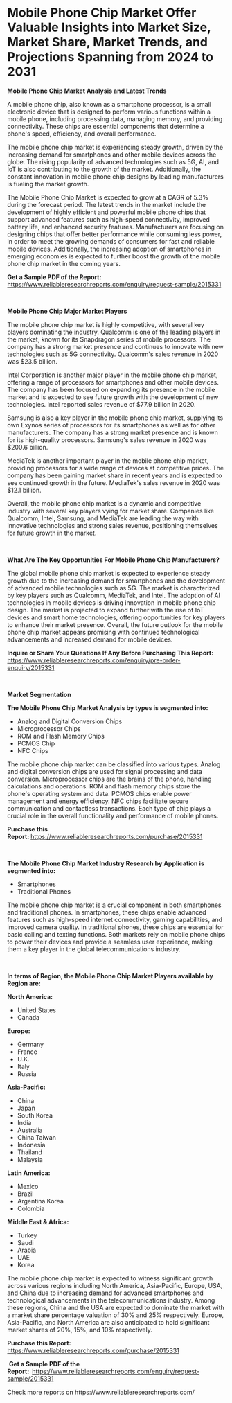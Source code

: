 <p><h1>Mobile Phone Chip Market Offer Valuable Insights into Market Size, Market Share, Market Trends, and Projections Spanning from 2024 to 2031</h1></p><p><strong>Mobile Phone Chip Market Analysis and Latest Trends</strong></p>
<p><p>A mobile phone chip, also known as a smartphone processor, is a small electronic device that is designed to perform various functions within a mobile phone, including processing data, managing memory, and providing connectivity. These chips are essential components that determine a phone's speed, efficiency, and overall performance.</p><p>The mobile phone chip market is experiencing steady growth, driven by the increasing demand for smartphones and other mobile devices across the globe. The rising popularity of advanced technologies such as 5G, AI, and IoT is also contributing to the growth of the market. Additionally, the constant innovation in mobile phone chip designs by leading manufacturers is fueling the market growth.</p><p>The Mobile Phone Chip Market is expected to grow at a CAGR of 5.3% during the forecast period. The latest trends in the market include the development of highly efficient and powerful mobile phone chips that support advanced features such as high-speed connectivity, improved battery life, and enhanced security features. Manufacturers are focusing on designing chips that offer better performance while consuming less power, in order to meet the growing demands of consumers for fast and reliable mobile devices. Additionally, the increasing adoption of smartphones in emerging economies is expected to further boost the growth of the mobile phone chip market in the coming years.</p></p>
<p><strong>Get a Sample PDF of the Report:&nbsp;</strong> <a href="https://www.reliableresearchreports.com/enquiry/request-sample/2015331">https://www.reliableresearchreports.com/enquiry/request-sample/2015331</a></p>
<p>&nbsp;</p>
<p><strong>Mobile Phone Chip Major Market Players</strong></p>
<p><p>The mobile phone chip market is highly competitive, with several key players dominating the industry. Qualcomm is one of the leading players in the market, known for its Snapdragon series of mobile processors. The company has a strong market presence and continues to innovate with new technologies such as 5G connectivity. Qualcomm's sales revenue in 2020 was $23.5 billion.</p><p>Intel Corporation is another major player in the mobile phone chip market, offering a range of processors for smartphones and other mobile devices. The company has been focused on expanding its presence in the mobile market and is expected to see future growth with the development of new technologies. Intel reported sales revenue of $77.9 billion in 2020.</p><p>Samsung is also a key player in the mobile phone chip market, supplying its own Exynos series of processors for its smartphones as well as for other manufacturers. The company has a strong market presence and is known for its high-quality processors. Samsung's sales revenue in 2020 was $200.6 billion.</p><p>MediaTek is another important player in the mobile phone chip market, providing processors for a wide range of devices at competitive prices. The company has been gaining market share in recent years and is expected to see continued growth in the future. MediaTek's sales revenue in 2020 was $12.1 billion.</p><p>Overall, the mobile phone chip market is a dynamic and competitive industry with several key players vying for market share. Companies like Qualcomm, Intel, Samsung, and MediaTek are leading the way with innovative technologies and strong sales revenue, positioning themselves for future growth in the market.</p></p>
<p>&nbsp;</p>
<p><strong>What Are The Key Opportunities For Mobile Phone Chip Manufacturers?</strong></p>
<p><p>The global mobile phone chip market is expected to experience steady growth due to the increasing demand for smartphones and the development of advanced mobile technologies such as 5G. The market is characterized by key players such as Qualcomm, MediaTek, and Intel. The adoption of AI technologies in mobile devices is driving innovation in mobile phone chip design. The market is projected to expand further with the rise of IoT devices and smart home technologies, offering opportunities for key players to enhance their market presence. Overall, the future outlook for the mobile phone chip market appears promising with continued technological advancements and increased demand for mobile devices.</p></p>
<p><strong>Inquire or Share Your Questions If Any Before Purchasing This Report:</strong> <a href="https://www.reliableresearchreports.com/enquiry/pre-order-enquiry/2015331">https://www.reliableresearchreports.com/enquiry/pre-order-enquiry/2015331</a></p>
<p>&nbsp;</p>
<p><strong>Market Segmentation</strong></p>
<p><strong>The Mobile Phone Chip Market Analysis by types is segmented into:</strong></p>
<p><ul><li>Analog and Digital Conversion Chips</li><li>Microprocessor Chips</li><li>ROM and Flash Memory Chips</li><li>PCMOS Chip</li><li>NFC Chips</li></ul></p>
<p><p>The mobile phone chip market can be classified into various types. Analog and digital conversion chips are used for signal processing and data conversion. Microprocessor chips are the brains of the phone, handling calculations and operations. ROM and flash memory chips store the phone's operating system and data. PCMOS chips enable power management and energy efficiency. NFC chips facilitate secure communication and contactless transactions. Each type of chip plays a crucial role in the overall functionality and performance of mobile phones.</p></p>
<p><strong>Purchase this Report:&nbsp;</strong><a href="https://www.reliableresearchreports.com/purchase/2015331">https://www.reliableresearchreports.com/purchase/2015331</a></p>
<p>&nbsp;</p>
<p><strong>The Mobile Phone Chip Market Industry Research by Application is segmented into:</strong></p>
<p><ul><li>Smartphones</li><li>Traditional Phones</li></ul></p>
<p><p>The mobile phone chip market is a crucial component in both smartphones and traditional phones. In smartphones, these chips enable advanced features such as high-speed internet connectivity, gaming capabilities, and improved camera quality. In traditional phones, these chips are essential for basic calling and texting functions. Both markets rely on mobile phone chips to power their devices and provide a seamless user experience, making them a key player in the global telecommunications industry.</p></p>
<p>&nbsp;</p>
<p><strong>In terms of Region, the Mobile Phone Chip Market Players available by Region are:</strong></p>
<p>
    <p> <strong> North America: </strong>
        <ul>
            <li>United States</li>
            <li>Canada</li>
        </ul>
        </p> 
    <p> <strong> Europe: </strong>
        <ul>
            <li>Germany</li>
            <li>France</li>
            <li>U.K.</li>
            <li>Italy</li>
            <li>Russia</li>
        </ul>
        </p> 
    <p> <strong> Asia-Pacific: </strong>
        <ul>
            <li>China</li>
            <li>Japan</li>
            <li>South Korea</li>
            <li>India</li>
            <li>Australia</li>
            <li>China Taiwan</li>
            <li>Indonesia</li>
            <li>Thailand</li>
            <li>Malaysia</li>
        </ul>
        </p> 
    <p> <strong> Latin America: </strong>
        <ul>
            <li>Mexico</li>
            <li>Brazil</li>
            <li>Argentina Korea</li>
            <li>Colombia</li>
        </ul>
        </p> 
    <p> <strong> Middle East & Africa: </strong>
        <ul>
            <li>Turkey</li>
            <li>Saudi</li>
            <li>Arabia</li>
            <li>UAE</li>
            <li>Korea</li>
        </ul>
    </p>
    </p>
<p><p>The mobile phone chip market is expected to witness significant growth across various regions including North America, Asia-Pacific, Europe, USA, and China due to increasing demand for advanced smartphones and technological advancements in the telecommunications industry. Among these regions, China and the USA are expected to dominate the market with a market share percentage valuation of 30% and 25% respectively. Europe, Asia-Pacific, and North America are also anticipated to hold significant market shares of 20%, 15%, and 10% respectively.</p></p>
<p><strong>Purchase this Report: </strong><a href="https://www.reliableresearchreports.com/purchase/2015331">https://www.reliableresearchreports.com/purchase/2015331</a></p>
<p>&nbsp;<strong>Get a Sample PDF of the Report:&nbsp;&nbsp;</strong><a href="https://www.reliableresearchreports.com/enquiry/request-sample/2015331">https://www.reliableresearchreports.com/enquiry/request-sample/2015331</a></p>
<p><strong></strong></p>
<p>Check more reports on https://www.reliableresearchreports.com/</p>